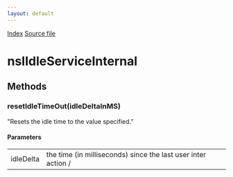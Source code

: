 ```yaml
---
layout: default
---
```

<div id='links'><a href="../index.html">Index</a>
<a href="http://dxr.mozilla.org/mozilla-central/source/widget/nsIIdleServiceInternal.idl">Source file</a>
</div>

# nsIIdleServiceInternal #

## Methods ##

### resetIdleTimeOut(idleDeltaInMS) ###
  
"Resets the idle time to the value specified."  
  

#### Parameters ####

<table>

<tr>
<td>idleDelta</td>
<td>the time (in milliseconds) since the last user inter  
                 action  
/  
</td>
</tr>

</table>
